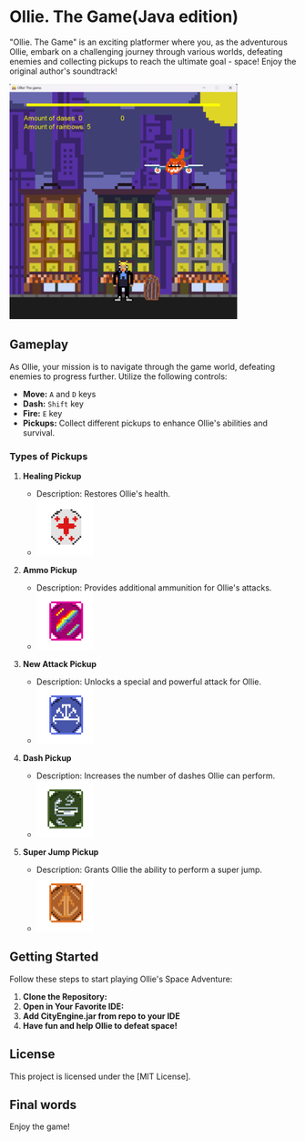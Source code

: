 # Ollie. The Game(Java edition)
"Ollie. The Game" is an exciting platformer where you, as the adventurous Ollie, embark on a challenging journey through various worlds, defeating enemies and collecting pickups to reach the ultimate goal - space! Enjoy the original author's soundtrack!

<img src="data/preview.png" alt="Ollie's Space Adventure" width="400"/>

## Gameplay

As Ollie, your mission is to navigate through the game world, defeating enemies to progress further. Utilize the following controls:

- **Move:** `A` and `D` keys
- **Dash:** `Shift` key
- **Fire:** `E` key
- **Pickups:** Collect different pickups to enhance Ollie's abilities and survival.

### Types of Pickups

1. **Healing Pickup**
   - Description: Restores Ollie's health.
   - <img src="data/healthToken.gif" alt="Ollie's Space Adventure" width="100"/>

2. **Ammo Pickup**
   - Description: Provides additional ammunition for Ollie's attacks.
   - <img src="data/RainbowToken.gif" alt="Ollie's Space Adventure" width="100"/>

3. **New Attack Pickup**
   - Description: Unlocks a special and powerful attack for Ollie.
   - <img src="data/newAttackToken.gif" alt="Ollie's Space Adventure" width="100"/>

4. **Dash Pickup**
   - Description: Increases the number of dashes Ollie can perform.
   - <img src="data/dashToken.gif" alt="Ollie's Space Adventure" width="100"/>

5. **Super Jump Pickup**
   - Description: Grants Ollie the ability to perform a super jump.
   - <img src="data/superJumpToken.gif" alt="Ollie's Space Adventure" width="100"/>

## Getting Started

Follow these steps to start playing Ollie's Space Adventure:

1. **Clone the Repository:**
2. **Open in Your Favorite IDE:**
3. **Add CityEngine.jar from repo to your IDE**
4. **Have fun and help Ollie to defeat space!**

## License

This project is licensed under the [MIT License].

## Final words

Enjoy the game!

